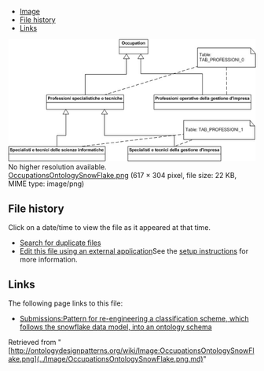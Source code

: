 * [Image](../Image/OccupationsOntologySnowFlake.png.md#file)
* [File history](../Image/OccupationsOntologySnowFlake.png.md#filehistory)
* [Links](../Image/OccupationsOntologySnowFlake.png.md#filelinks)

[![Image:OccupationsOntologySnowFlake.png](../images/2/2c/OccupationsOntologySnowFlake.png)](../images/2/2c/OccupationsOntologySnowFlake.png)  
No higher resolution available.  
[OccupationsOntologySnowFlake.png](../images/2/2c/OccupationsOntologySnowFlake.png)‎ (617 × 304 pixel, file size: 22 KB, MIME type: image/png)

## File history

Click on a date/time to view the file as it appeared at that time.



  
* [Search for duplicate files](http://ontologydesignpatterns.org/wiki/Special:FileDuplicateSearch/OccupationsOntologySnowFlake.png "Special:FileDuplicateSearch/OccupationsOntologySnowFlake.png")
* [Edit this file using an external application](http://ontologydesignpatterns.org/wiki/index.php?title=Image:OccupationsOntologySnowFlake.png&action=edit&externaledit=true&mode=file "Image:OccupationsOntologySnowFlake.png")See the [setup instructions](http://www.mediawiki.org/wiki/Manual:External_editors "http://www.mediawiki.org/wiki/Manual:External_editors") for more information.

## Links



The following page links to this file:


* [Submissions:Pattern for re-engineering a classification scheme, which follows the snowflake data model, into an ontology schema](../Submissions/Pattern_for_re-engineering_a_classification_scheme,_which_follows_the_snowflake_data_model,_into_an_ontology_schema.md "Submissions:Pattern for re-engineering a classification scheme, which follows the snowflake data model, into an ontology schema")


Retrieved from "[http://ontologydesignpatterns.org/wiki/Image:OccupationsOntologySnowFlake.png](../Image/OccupationsOntologySnowFlake.png.md)"